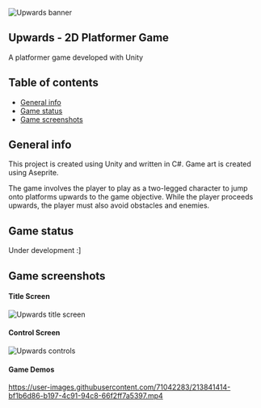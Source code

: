 ![Upwards banner](https://user-images.githubusercontent.com/71042283/213835742-f78b725b-fb21-462b-8786-07de33151c1e.png)

## Upwards - 2D Platformer Game
A platformer game developed with Unity

## Table of contents 
* [General info](#general-info)
* [Game status](#game-status)
* [Game screenshots](#game-screenshots)

## General info 
This project is created using Unity and written in C#. 
Game art is created using Aseprite. 

The game involves the player to play as a two-legged character to
jump onto platforms upwards to the game objective. 
While the player proceeds upwards, the player must also avoid obstacles and enemies. 

## Game status 
Under development :]

## Game screenshots
#### Title Screen
![Upwards title screen](https://user-images.githubusercontent.com/71042283/213835833-48e9efd2-4bb6-4a8d-b24c-58b7475a171e.png)

#### Control Screen
![Upwards controls](https://user-images.githubusercontent.com/71042283/213838386-dec4c461-f322-4595-87d1-83727f40d54e.gif)

#### Game Demos
https://user-images.githubusercontent.com/71042283/213841414-bf1b6d86-b197-4c91-94c8-66f2ff7a5397.mp4
